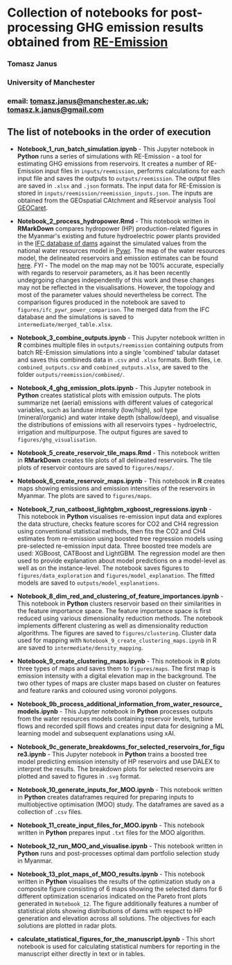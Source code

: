 # Collection of notebooks for post-processing GHG emission results obtained from [RE-Emission](https://github.com/tomjanus/reemission)
### Tomasz Janus
### University of Manchester
### email: tomasz.janus@manchester.ac.uk; tomasz.k.janus@gmail.com

## The list of notebooks in the order of execution

* **Notebook_1_run_batch_simulation.ipynb** - This Jupyter notebook in **Python** runs a series of simulations with RE-Emission - a tool for estimating GHG emissions from reservoirs. It creates a number of RE-Emission input files in `inputs/reemission`, performs calculations for each input file and saves the outputs to `outputs/reemission`. The output files are saved in `.xlsx` and `.json` formats. The input data for RE-Emission is stored in `inputs/reemission/reemission_inputs.json`. The inputs are obtained from the GEOspatial CAtchment and REservoir analysis Tool [GEOCaret](https://github.com/Reservoir-Research/geocaret).

* **Notebook_2_process_hydropower.Rmd** - This notebook written in **RMarkDown** compares hydropower (HP) production-related figures in the Myanmar's existing and future hydroelectric power plants provided in the [IFC database of dams](https://www.ifc.org/en/insights-reports/2018/sea-of-the-hydropower-sector-in-myanmar-resources-page) against the simulated values from the national water resources model in [Pywr](https://github.com/pywr/pywr). The map of the water resources model, the delineated reservoirs and emission estimates can be found [here](https://tomjanus.github.io/mya_emissions_map/). *FYI* - The model on the map may not be 100% accurate, especially with regards to reservoir parameters, as it has been recently undegrgoing changes independently of this work and these changes may not be reflected in the visualisations. However, the topology and most of the parameter values should nevertheless be correct. The comparison figures produced in the notebook are saved to `figures/ifc_pywr_power_comparison`. The merged data from the IFC database and the simulations is saved to `intermediate/merged_table.xlsx`.

* **Notebook_3_combine_outputs.ipynb** - This Jupyter notebook written in **R** combines multiple files in `outputs/reemission` containing outputs from batch RE-Emission simulations into a single 'combined' tabular dataset and saves this combineds data in `.csv` and `.xlsx` formats. Both files, i.e. `combined_outputs.csv` and `combined_outputs.xlsx`, are saved to the folder `outputs/reemission/combined/`.

* **Notebook_4_ghg_emission_plots.ipynb** - This Jupyter notebook in **Python** creates statistical plots with emission outputs. The plots summarize net (aerial) emissions with different values of categorical variables, such as landuse intensity (low/high), soil type (mineral/organic) and water intake depth (shallow/deep), and visualise the distributions of emissions with all reservoirs types - hydroelectric, irrigation and multipurpose. The output figures are saved to `figures/ghg_visualisation`.

* **Notebook_5_create_reservoir_tile_maps.Rmd** - This notebook written in **RMarkDown** creates tile plots of all delineated reservoirs. The tile plots of reservoir contours are saved to `figures/maps/`.

* **Notebook_6_create_reservoir_maps.ipynb** - This notebook in **R** creates maps showing emissions and emission intensities of the reservoirs in Myanmar. The plots are saved to `figures/maps`.

* **Notebook_7_run_catboost_lightgbm_xgboost_regressions.ipynb** - This notebook in **Python** visualises re-emission input data and explores the data structure, checks feature scores for CO2 and CH4 regression using conventional statistical methods, then fits the CO2 and CH4 estimates from re-emission using boosted tree regression models using pre-selected re-emission input data. Three boosted tree models are used: XGBoost, CATBoost and LightGBM. The regression model are then used to provide explanation about model predictions on a model-level as well as on the instance-level. The notebook saves figures to `figures/data_exploration` and `figures/model_explanation`. The fitted models are saved to `outputs/model_explanations`.

* **Notebook_8_dim_red_and_clustering_of_feature_importances.ipynb** - This notebook in **Python** clusters reservoir based on their similarities in the feature importance space. The feature importance space is first reduced using various dimensionality reduction methods. The notebook implements different clustering as well as dimensionality reduction algorithms. The figures are saved to `figures/clustering`. Cluster data used for mapping with `Notebook_9_create_clustering_maps.ipynb` in R are saved to `intermediate/density_mapping`.

* **Notebook_9_create_clustering_maps.ipynb** - This notebook in **R** plots three types of maps and saves them to `figures/maps`. The first map is emission intensity with a digital elevation map in the background. The two other types of maps are cluster maps based on cluster on features and feature ranks and coloured using voronoi polygons. 

* **Notebook_9b_process_additional_information_from_water_resource_models.ipynb** - This Jupyter notebook in **Python** processes outputs from the water resources models containing reservoir levels, turbine flows and recorded spill flows and creates input data for designing a ML learning model and subsequent explanations using xAI.

* **Notebook_9c_generate_breakdowns_for_selected_reservoirs_for_figure3.ipynb** - This Jupyter notebook in **Python** trains a boosted tree model predicting emission intensity of HP reservoirs and use DALEX to interpret the results. The breakdown plots for selected reservoirs are plotted and saved to figures in `.svg` format.

* **Notebook_10_generate_inputs_for_MOO.ipynb** - This notebook written in **Python** creates dataframes required for preparing inputs to multiobjective optimisation (MOO) study. The dataframes are saved as a collection of `.csv` files.

* **Notebook_11_create_input_files_for_MOO.ipynb** - This notebook written in **Python** prepares input `.txt` files for the MOO algorithm.

* **Notebook_12_run_MOO_and_visualise.ipynb** - This notebook written in **Python** runs and post-processes optimal dam portfolio selection study in Myanmar.

* **Notebook_13_plot_maps_of_MOO_results.ipynb** - This notebook written in **Python** visualises the results of the optimization study on a composite figure consisting of 6 maps showing the selected dams for 6 different optimization scenarios indicated on the Pareto front plots generated in `Notebook_12`. The figure additionally features a number of statistical plots showing distributions of dams with respect to HP generation and elevation across all solutions. The objectives for each solutions are plotted in radar plots.

* **calculate_statistical_figures_for_the_manuscript.ipynb** - This short notebook is used for calculating statistical numbers for reporting in the manuscript either directly in text or in tables.



